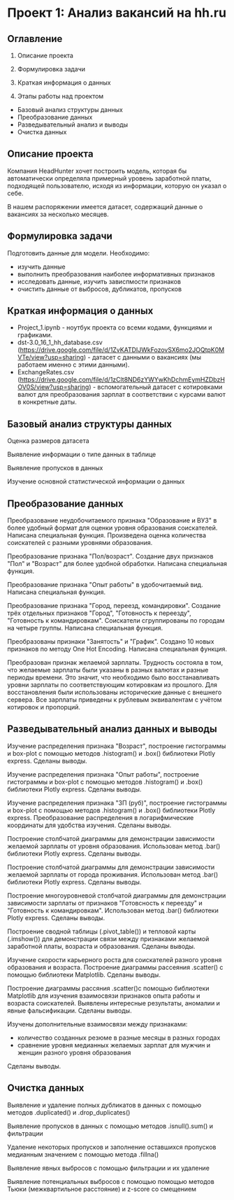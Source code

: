 # Проект 1: Анализ вакансий на hh.ru

## Оглавление

1. Описание проекта

2. Формулировка задачи

3. Краткая информация о данных

4. Этапы работы над проектом
- Базовый анализ структуры данных
- Преобразование данных
- Разведывательный анализ и выводы
- Очистка данных

## Описание проекта

Компания HeadHunter хочет построить модель, которая бы автоматически определяла примерный уровень заработной платы, подходящей пользователю, исходя из информации, которую он указал о себе.

В нашем распоряжении имеется датасет, содержащий данные о вакансиях за несколько месяцев. 

## Формулировка задачи

Подготовить данные для модели. Необходимо:
- изучить данные
- выполнить преобразования наиболее информативных признаков
- исследовать данные, изучить зависпмости признаков
- очистить данные от выбросов, дубликатов, пропусков

## Краткая информация о данных

- Project_1.ipynb - ноутбук проекта со всеми кодами, функциями и графиками.
- dst-3.0_16_1_hh_database.csv (https://drive.google.com/file/d/1ZvKATDIJWkFozovSX6mo2JOQtpK0MVTe/view?usp=sharing) - датасет с данными о вакансиях (мы работаем именно с этими данными).
- ExchangeRates.csv (https://drive.google.com/file/d/1zClt8ND6zYWYwKhDchmEymHZDbzHOV0S/view?usp=sharing) - вспомогательный датасет с котировками валют для преобразования зарплат в соответствии с курсами валют в конкретные даты.

## Базовый анализ структуры данных

Оценка размеров датасета

Выявление информации о типе данных в таблице

Выявление пропусков в данных

Изучение основной статистической информации о данных

## Преобразование данных

Преобразование неудобочитаемого признака "Образование и ВУЗ" в более удобный формат для оценки уровня образования соискателей. Написана специальная функция. Произведена оценка количества соискателей с разными уровнями образования.

Преобразование признака "Пол/возраст". Создание двух признаков "Пол" и "Возраст" для более удобной обработки. Написана специальная функция.

Преобразование признака "Опыт работы" в удобочитаемый вид. Написана специальная функция.

Преобразование признака "Город, переезд, командировки". Создание трёх отдельных признаков "Город", "Готовность к переезду", "Готовность к командировкам". Соискатели сгруппированы по городам на четыре группы. Написана специальная функция.

Преобразованы признаки "Занятость" и "График". Создано 10 новых признаков по методу One Hot Encoding. Написана специальная функция.

Преобразован признак желаемой зарплаты. Трудность состояла в том, что желаемые зарплаты были указаны в разных валютах и разные периоды времени. Это значит, что необходимо было восстанавливать уровни зарплаты по соответствующим котировкам из прошлого. Для восстановления были использованы исторические данные с внешнего сервера. Все зарплаты приведены к рублевым эквивалентам с учётом котировок и пропорций.


## Разведывательный анализ данных и выводы

Изучение распределения признака "Возраст", построение гистограммы и box-plot с помощью методов .histogram() и .box() библиотеки Plotly express. Сделаны выводы.

Изучение распределения признака "Опыт работы", построение гистограммы и box-plot с помощью методов .histogram() и .box() библиотеки Plotly express. Сделаны выводы.

Изучение распределения признака "ЗП (руб)", построение гистограммы и box-plot с помощью методов .histogram() и .box() библиотеки Plotly express. Преобразование распределения в логарифмические координаты для удобства изучения. Сделаны выводы.

Построение столбчатой диаграммы для демонстрации зависимости желаемой зарплаты от уровня образования. Использован метод .bar() библиотеки Plotly express. Сделаны выводы.

Построение столбчатой диаграммы для демонстрации зависимости желаемой зарплаты от города проживания. Использован метод .bar() библиотеки Plotly express. Сделаны выводы.

Построение многоуровневой столбчатой диаграммы для демонстрации зависимости зарплаты от признаков "Готовсность к переезду" и "Готовность к командировкам". Использован метод .bar() библиотеки Plotly express. Сделаны выводы.

Построение сводной таблицы (.pivot_table()) и тепловой карты (.imshow()) для демонстрации связи между признаками желаемой заработной платы, возраста и образования. Сделаны выводы.

Изучение скорости карьерного роста для соискателей разного уровня образования и возраста. Построение диаграммы рассеяния .scatter() с помощью библиотеки Matplotlib. Сделаны выводы.

Построение диаграммы рассяния .scatter()с помощью библиотеки Matplotlib для изучения взаимосвязи признаков опыта работы и возраста соискателей. Выявлены интересные результаты, аномалии и явные фальсификации. Сделаны выводы.

Изучены дополнительные взаимосвязи между признаками:
- количество созданных резюме в разные месяцы в разных городах
- сравнение уровня медианных желаемых зарплат для мужчин и женщин разного уровня образования

Сделаны выводы.


## Очистка данных

Выявление и удаление полных дубликатов в данных с помощью методов .duplicated() и .drop_duplicates()

Выявление пропусков в данных с помощью методов .isnull().sum() и фильтрации

Удаление некоторых пропусков и заполнение оставшихся пропусков медианным значением с помощью метода .fillna()

Выявление явных выбросов с помощью фильтрации и их удаление

Выявление потенциальных выбросов с помощью помощью методов Тьюки (межквартильное расстояние) и z-score со смещением
